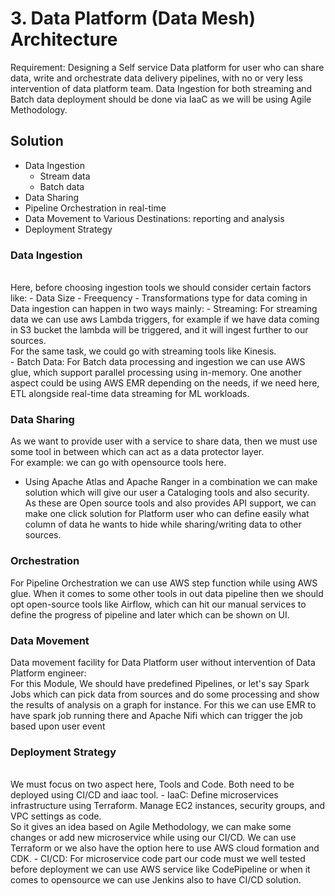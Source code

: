 # 3. Data Platform (Data Mesh) Architecture

Requirement:
Designing a Self service Data platform for user who can share data, write and
orchestrate data delivery pipelines, with no or very less intervention of data platform team.
Data Ingestion for both streaming and Batch data deployment should be done via IaaC as we will be using Agile Methodology.

## Solution
- Data Ingestion
  - Stream data 
  - Batch data
- Data Sharing
- Pipeline Orchestration in real-time
- Data Movement to Various Destinations: reporting and analysis
- Deployment Strategy<br>
### Data Ingestion
<br>
Here, before choosing ingestion tools we should consider certain factors like:
- Data Size
- Freequency 
- Transformations type for data coming in
<br>Data ingestion can happen in two ways mainly:
- Streaming: For streaming data we can use aws Lambda triggers, for example if we have data coming in S3 bucket
the lambda will be triggered, and it will ingest further to our sources. <br>
For the same task, we could go with streaming tools like Kinesis. <br>
- Batch Data: For Batch data processing and ingestion we can use AWS glue, which support parallel 
processing using in-memory. One another aspect could be using AWS EMR depending on the needs, if we need 
here, ETL alongside real-time data streaming for ML workloads.

### Data Sharing
As we want to provide user with a service to share data, then we must use some tool in between which 
can act as a data protector layer.<br>
For example: we can go with opensource tools here.
- Using Apache Atlas and Apache Ranger in a combination we can make solution which will give our user
a Cataloging tools and also security.<br>
As these are Open source tools and also provides API support, we can make one click solution for Platform user
who can define easily what column of data he wants to hide while sharing/writing data to other sources. 

### Orchestration
For Pipeline Orchestration we can use AWS step function while using AWS glue.
When it comes to some other tools in out data pipeline then we should opt open-source tools like
Airflow, which can hit our manual services to define the progress of pipeline and later which can be shown 
on UI.

### Data Movement 
Data movement facility for Data Platform user without intervention of Data Platform engineer:<br>
For this Module, We should have predefined Pipelines, or let's say Spark Jobs which can 
pick data from sources and do some processing and show the results of analysis on a graph for instance.
For this we can use EMR to have spark job running there and Apache Nifi which can trigger the job
based upon user event 

### Deployment Strategy 
<br>
We must focus on two aspect here, Tools and Code. Both need to be deployed using CI/CD and iaac tool.
- IaaC: Define microservices infrastructure using Terraform. Manage EC2 instances, security groups, and VPC settings as code.
<br> So it gives an idea based on Agile Methodology, we can make some changes or add new
microservice while using our CI/CD. We can use Terraform or we also have the option here to use 
AWS cloud formation and CDK.
- CI/CD: For microservice code part our code must we well tested before deployment we can use AWS service like 
CodePipeline or when it comes to opensource we can use Jenkins also to have CI/CD solution. 